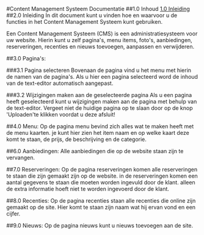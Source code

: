#Content Management Systeem Documentatie
##1.0 Inhoud
[1.0 Inleiding](#2-0-Inleiding)
##2.0 Inleiding
In dit document kunt u vinden hoe en waarvoor u de functies in het Content Management Systeem kunt gebruiken.

Een Content Management Systeem (CMS) is een administratiesysteem voor uw website. Hierin kunt u zelf pagina's, menu items, foto's, aanbiedingen, reserveringen, recenties en nieuws toevoegen, aanpassen en verwijderen.

##3.0 Pagina's:

###3.1 Pagina selecteren
Bovenaan de pagina vind u het menu met hierin de namen van de pagina's. Als u hier een pagina selecteerd word de inhoud van de text-editor automatisch aangepast. 

###3.2 Wijzigingen maken aan de geselecteerde pagina
Als u een pagina heeft geselecteerd kunt u wijzigingen maken aan de pagina met behulp van de text-editor. Vergeet niet de huidige pagina op te slaan door op de knop 'Uploaden'te klikken voordat u deze afsluit!

##4.0 Menu:
Op de pagina menu bevind zich alles wat te maken heeft met de menu kaarten. je kunt hier zien het item naam en op welke kaart deze komt te staan, de prijs, de beschrijving en de categorie.

##6.0 Aanbiedingen:
Alle aanbiedingen die op de website staan zijn te vervangen.

##7.0  Reserveringen:
Op de pagina reserveringen komen alle reserveringen te staan die zijn gemaakt zijn op de website. in de reserveringen komen een aantal gegevens te staan die moeten worden ingevuld door de klant. alleen de extra informatie hoeft niet te worden ingevoerd door de klant.

##8.0 Recenties:
Op de pagina recenties staan alle recenties die online zijn gemaakt op de site. Hier komt te staan zijn naam wat hij ervan vond en een cijfer.

##9.0 Nieuws:
Op de pagina nieuws kunt u nieuws toevoegen aan de site.
